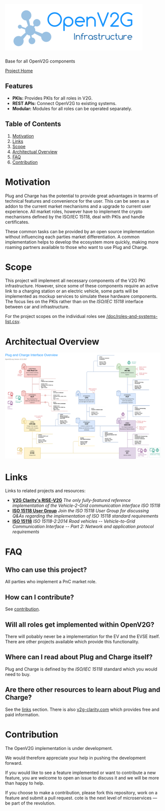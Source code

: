 # ![OpenV2G-base](assets/OpenV2G-Logo.png)
Base for all OpenV2G components

[Project Home](https://github.com/OpenV2G)

## Features
- **PKIs:** Provides PKIs for all roles in V2G.
- **REST APIs:** Connect OpenV2G to existing systems.
- **Modular:** Modules for all roles can be operated separately.

## Table of Contents
1. [Motivation](#motivation)
1. [Links](#links)
1. [Scope](#scope)
1. [Architectual Overview](#architectual-overview)
1. [FAQ](#faq)
1. [Contribution](#contribution)


# Motivation

Plug and Charge has the potential to provide great advantages in tearms of
technical features and convenience for the user. This can be seen as a addon
to the current market mechanisms and a upgrade to current user experience.
All market roles, however have to implement the crypto mechanisms defined by
the ISO/IEC 15118, deal with PKIs and handle certificates.

These common tasks can be provided by an open source implementation without
influencing each parties market differentiation. A common implementation
helps to develop the ecosystem more quickly, making more roaming partners
available to those who want to use Plug and Charge. 


# Scope

This project will implement all necessary components of the V2G PKI
infrastructure. However, since some of these components require an
active link to a charging station or an electric vehicle, some parts
will be implemented as mockup services to simulate these hardware
components. The focus lies on the PKIs rather than on the
_ISO/IEC 15118_ interface between car and infrastructure.

For the project scopes on the individual roles see
[/doc/roles-and-systems-list.csv](https://github.com/OpenV2G/OpenV2G-base/tree/master/doc/roles-and-systems-list.csv).


# Architectual Overview

![Interfaces and Systems](assets/OpenV2G.png)



# Links

Links to related projects and resources:

 * **[V2G Clarity's RISE-V2G](https://github.com/V2GClarity/RISE-V2G)** _The only fully-featured reference implementation of the Vehicle-2-Grid communication interface ISO 15118_
 * **[ISO 15118 User Group](http://extmgmt.kn.e-technik.tu-dortmund.de/)** _Join the ISO 15118 User Group for discussing Q&As regarding the implementation of ISO 15118 standard requirements_
 * **[ISO 15118](https://www.iso.org/standard/55366.html)** _ISO 15118-2:2014 Road vehicles -- Vehicle-to-Grid Communication Interface -- Part 2: Network and application protocol requirements_



# FAQ

## Who can use this project?

All parties who implement a PnC market role.

## How can I contribute?

See [contribution](#contribution).

## Will all roles get implemented within OpenV2G?

There will pobably never be a implementation for the EV and the EVSE itself. There are other projects available which provide this functionality.

## Where can I read about Plug and Charge itself?

Plug and Charge is defined by the _ISO/IEC 15118_ standard which you would need to buy.

## Are there other resources to learn about Plug and Charge?

See the [links](#links) section. There is also [v2g-clarity.com](http://v2g-clarity.com) which provides free and paid information.



# Contribution

The OpenV2G implementation is under development.

We would therefore appreciate  your help in pushing the development forward.

If you would like to see a feature implemented or want to contribute a new
feature, you are welcome to open an issue to discuss it and we will be more than
happy to help.

If you choose to make a contribution, please fork this repository, work on a
feature and submit a pull request. cote is the next level of microservices —
be part of the revolution.

